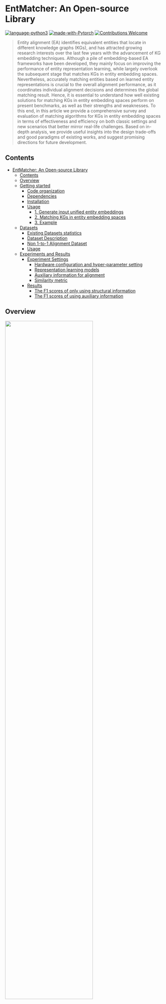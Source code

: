 # EntMatcher: An Open-source Library
[![language-python3](https://img.shields.io/badge/Language-Python3-blue.svg?style=flat-square)](https://www.python.org/)
[![made-with-Pytorch](https://img.shields.io/badge/Made%20with-pytorch-orange.svg?style=flat-square)](https://www.pytorch.org/)
[![Contributions Welcome](https://img.shields.io/badge/Contributions-Welcome-brightgreen.svg?style=flat-square)](https://github.com/DexterZeng/EntMatcher/issues)

> Entity alignment (EA) identifies equivalent entities that locate in different knowledge graphs (KGs), and has attracted growing research interests over the last few years with the advancement of KG embedding techniques. Although a pile of embedding-based EA frameworks have been developed, they mainly focus on improving the performance of entity representation learning, while largely overlook the subsequent stage that matches KGs in entity embedding spaces. Nevertheless, accurately matching entities based on learned entity representations is crucial to the overall alignment performance, as it coordinates individual alignment decisions and determines the global matching result. Hence, it is essential to understand how well existing solutions for matching KGs in entity embedding spaces perform on present benchmarks, as well as their strengths and weaknesses. To this end, in this article we provide a comprehensive survey and evaluation of matching algorithms for KGs in entity embedding spaces in terms of effectiveness and efficiency on both classic settings and new scenarios that better mirror real-life challenges. Based on in-depth analysis, we provide useful insights into the design trade-offs and good paradigms of existing works, and suggest promising directions for future development. 

## Contents
- [EntMatcher: An Open-source Library](#entmatcher-an-open-source-library)
  - [Contents](#contents)
  - [Overview](#overview)
  - [Getting started](#getting-started)
    - [Code organization](#code-organization)
    - [Dependencies](#dependencies)
    - [Installation](#installation)
    - [Usage](#usage)
      - [1. Generate input unified entity embeddings](#1-generate-input-unified-entity-embeddings)
      - [2. Matching KGs in entity embedding spaces](#2-matching-kgs-in-entity-embedding-spaces)
      - [3. Example](#3-example)
  - [Datasets](#datasets)
    - [Existing Datasets statistics](#existing-datasets-statistics)
    - [Dataset Description](#dataset-description)
    - [Non 1-to-1 Alignment Dataset](#non-1-to-1-alignment-dataset)
    - [Usage](#usage-1)
  - [Experiments and Results](#experiments-and-results)
    - [Experiment Settings](#experiment-settings)
      - [Hardware configuration and hyper-parameter setting](#hardware-configuration-and-hyper-parameter-setting)
      - [Representation learning models](#representation-learning-models)
      - [Auxiliary information for alignment](#auxiliary-information-for-alignment)
      - [Similarity metric](#similarity-metric)
    - [Results](#results)
      - [The F1 scores of only using structural information](#the-f1-scores-of-only-using-structural-information)
      - [The F1 scores of using auxiliary information](#the-f1-scores-of-using-auxiliary-information)

## Overview

<p>
  <img width="75%" src="https://github.com/DexterZeng/EntMatcher/blob/main/framework1.png" />
</p>

We use [Python](https://www.python.org/), [Pytorch](https://www.pytorch.org/) and [Tensorflow](https://www.tensorflow.org/) to develop an open-source library, namely **EntMatcher**.

The architecture of EntMatcher library is presented in the blue block of figure above, which takes as input unified entity embeddings and produces the matched entity pairs. 
It has the following three major features:

* **Loosely-coupled design**. There are three independent modules in EntMatcher, and we have implemented the representative methods in each module. Users are free to combine the techniques in each module to develop new approaches, or to implement their new designs by following the templates in modules. 

* **Reproduction of existing approaches**. We re-implement all existing embedding matching algorithms by using EntMatcher. 
For instance, the combination of cosine similarity, CSLS, and Greedy algorithm reproduces the CSLS algorithm; and the combination of cosine similarity, None, and Hungarian reproduces the Hungarian algorithm. 

* **Flexible integration with other modules in EA**. EntMatcher is highly flexible, which can be directly called during the development of standalone EA approaches. 
Besides, users may also use EntMatcher as the backbone and call other modules. 
For instance, to conduct the experimental evaluations, we implemented the representation learning and auxiliary information modules to generate the unified entity embeddings, as shown in the white blocks of figure above. 
Finally, EntMatcher is also compatible with existing open-source EA libraries (that mainly focus on representation learning) such as [OpenEA](https://github.com/nju-websoft/OpenEA) and [EAkit](https://github.com/THU-KEG/EAkit). 

Currently, EntMatcher Library (with additional modules) has integrated the following modules, and the approaches in modules can be combined arbitrarily:
* **Representation Learning Module**.
    1. **GCN**: [Cross-lingual Knowledge Graph Alignment via Graph Convolutional Networks](https://www.aclweb.org/anthology/D18-1032). EMNLP 2018.
    2. **RREA**: [Relational reflection entity alignment](https://arxiv.org/pdf/2008.07962.pdf). CIKM 2022.
    3. **...**(such as [OpenEA](https://github.com/nju-websoft/OpenEA))
* **EntMatcher Module**.
    1. **CSLS**: [Word translation without parallel data](https://arxiv.org/pdf/1710.04087.pdf). ICLR 2018.
    2. **RInf**: [On entity alignment at scale](https://dl.acm.org/doi/abs/10.1007/s00778-021-00703-3). VLDB J 2021.
    3. **Sinkhorn**: [Clusterea: Scalable entity alignment with stochastic training and normalized mini-batch similarities](https://arxiv.org/pdf/2205.10312.pdf). SIGKDD 2022.
    4. **DInf**: [Relation-aware entity alignment for heterogeneous knowledge graphs](https://arxiv.org/pdf/1908.08210.pdf). IJCAI 2019.
    5. **Greedy**: [ Deep graph matching consensus](https://arxiv.org/pdf/2001.09621.pdf). ICLR 2020.
    6. **SMat**: [Collective entity alignment via adaptive features](https://arxiv.org/pdf/1912.08404.pdf). ICDE 2020.
    7.  **Hun.**: [From alignment to assignment: Frustratingly simple unsupervised entity alignment](https://aclanthology.org/2021.emnlp-main.226.pdf). EMNLP 2021.
    8.  **RL**: [Reinforcement learning-based collective entity alignment with adaptive features](https://arxiv.org/pdf/2101.01353.pdf). ACM Trans. Inf. Syst. 2021.
* **Auxiliary Information Module**.
    1. **Name**.
    2. **Description**.
   
## Getting started

### Code organization
```
data/: datasets
models/: generating the input unified entity embeddings using existing representation learning methods
src/
|-- entmatcher/
|	|--algorithms/: package of the standalone algorithms
|	|--extras/: package of the extra modules
|	|--modules/: package of the main modules
|	|--embed_matching.py: implementaion of calling the standalone algorithms
|	|--example.py: implementaion of calling the modules
```

### Dependencies
* Python>=3.7 (tested on Python=3.8.10)
* Tensorflow-gpu=2.x (tested on Tensorflow-gpu=2.6.0)
* Pytorch=1.7.1
* Scipy=1.7
* Keras=2.6.0
* Numpy
* Scikit-learn
* fml


### Installation
We recommend creating a new conda environment to install and run EntMatcher. 
```
conda create -n entmatcher python=3.8.10
conda activate entmatcher
conda install pytorch==1.x torchvision==0.x torchaudio==0.x cudatoolkit=xxx -c pytorch
conda install scipy
conda install tensorflow-gpu==2.6.0
conda install Keras==2.6.0
```

Then, EntMatcher can be installed using pip with the following steps:
```
git clone https://github.com/DexterZeng/EntMatcher.git EntMatcher
cd EntMatcher
pip install EntMatcher-0.1.tar.gz
```
### Usage

#### 1. Generate input unified entity embeddings
```
cd models
python gcn.py --data_dir "zh_en"
python rrea.py --data_dir "zh_en"
```
The data_dir could be chosen from the directories of these datasets. Or you can directly run:
```
bash stru.sh
```
As for the auxiliary information, we obtain the entity name embeddings from EAE, which can also be found here. 
#### 2. Matching KGs in entity embedding spaces
To call different algorithms, you can run
```
cd src
python embed_matching.py
```
where you can set ```--algorithm``` to ```dinf, csls, rinf, sinkhorn, hun, sm, rl```

Other configurations:
```--mode``` can be chosen from ```1-to-1, mul, unm```; ```--encoder``` can be chosen from ```gcn, rrea```; ```--features``` can be chosen from ```stru, name, struname```; ```--data_dir``` can be chosen from the dataset directories.

Or you can explore different modules, and design new strategies by following ```examples.py```
Main configurations:
* Similarity metric ```--sim``` can be chosen from ```cosine, euclidean, manhattan```;
* Score optimization ```--scoreop``` can be chosen from ```csls, sinkhorn, rinf none```;
* Matching constraint ```--match``` can be chosen from ```hun, sm, rl, greedy```;


#### 3. Example
The following is an example about how to use EntMatcher in Python (We assume that you have already downloaded our [datasets](#datasets) and know how to [use](#Usage) it)

First, you need to generate vectors from the EA model and save them to an npy file named after the model.
```
python rrea.py --data_dir "zh_en"
```
Then, you can use these vectors to select the appropriate algorithm for matching calculations.
```
import entmatcher as em

model = args.encoder
args = load_args("hyperparameter file folder")
kgs = read_kgs_from_folder("data folder")
dataset = em.extras.Datasets(args)
algorithms = em.algorithms.csls
se_vec = np.load(args.data_dir + '/' + args.encoder + '.npy')
name_vec = dataset.loadNe()
algorithms.match([se_vec, name_vec], dataset)
```
For a more convenient use, You can use the code we prepared and just adjust the parameters to run： 
```
python embed_matching.py --data_dir ../data/zh_en --encoder rrea --algorithm csls --features stru
```

## Datasets

### Existing Datasets statistics
We used popular EA benchmarks for evaluation: 
* **DBP15K**, which comprises three multilingual KG pairs extracted from DBpedia: English to Chinese (DZ), English to Japanese (D-J), and English to French (D-F).
* **SRPRS**, which is a sparser dataset that follows reallife entity distribution, including two multilingual KG pairs extracted from DBpedia: English to French (S-F) and English to German (S-D), and two mono-lingual KG pairs: DBpedia to Wikidata (S-W) and DBpedia to YAGO (S-Y).
* **DWY100K**, a larger dataset consisting of two monolingual KG pairs: DBpedia to Wikidata (D-W) and DBpedia to YAGO (D-Y). 

The detailed statistics can be found in Table, where the numbers of entities, relations, triples, gold links, and the average entity degree are reported.
<p>
  <img width="75%" src="https://github.com/DexterZeng/EntMatcher/blob/main/Dataset_statistics.png" />
</p>
The original datasets are obtained from [DBP15K dataset](https://github.com/nju-websoft/BootEA),  [GCN-Align](https://github.com/1049451037/GCN-Align) and [JAPE](https://github.com/nju-websoft/JAPE):

### Dataset Description
Regarding the gold alignment links, we adopted 70% as test set, 20% for training,and 10% for validation.The folder names of the datasets used by the code are as follows:
* **DBP15K/D-Z**: ```data/zh_en```
* **DBP15K/D-J**: ```data/ja_en```
* **DBP15K/D-F**: ```data/fr_en```
* **SRPRS/S-F**: ```data/en_fr_15k_V1```
* **SRPRS/S-D**: ```data/en_de_15k_V1```
* **SRPRS/S-W**: ```data/dbp_wd_15k_V1```
* **SRPRS/S-Y**: ```data/dbp_yg_15k_V1```
* **DWY100K/D-W**: ```data/dbp_wd_100```
* **DWY100K/D-Y**: ```data/dbp_yg_100```
* **FB_DBP_MUL**: ```data/mul```

Take the dataset **DBP15K (ZH-EN)** as an example, the folder ```data/zh_en``` contains:
* ent_ids_1: ids for entities in source KG (ZH);
* ent_ids_1_trans_goo: entities in source KG (ZH) with translated names (only for cross-lingual datasets);
* ent_ids_2: ids for entities in target KG (EN);
* ill_ent_ids: all labeled entity links;
* ref_ent_ids: entity links for testing;
* val_ent_ids: entity links for validation;
* sup_ent_ids: entity links for training;
* triples_1: relation triples encoded by ids in source KG (ZH);
* triples_2: relation triples encoded by ids in target KG (EN);

### Non 1-to-1 Alignment Dataset
We also offer our constructed non 1-to-1 alignment dataset FB_DBP_MUL (shortened as **mul**), which adopts the same format.

### Usage
Unzip the ```data.zip```. For the usage of auxiliary information, obtain the [name embeddings] and [structural embeddings] files and place them under corresponding dataset directories.


## Experiments and Results
To reproduce the experimental results in the paper, you can first download the unified [structural embeddings] and [the name embeddings]. 
Then put the files under the corresponding directories. 
### Experiment Settings
#### Hardware configuration and hyper-parameter setting
We followed the configurations presented in the original papers of these algorithms, and tuned the hyper-parameters on the validation set. 
* Specifically, for **CSLS**, we set k to 1, except on the non 1-to-1 setting where we set it to 5. 
* Similarly, regarding **RInf**, we changed the maximum operation in Equation 2 to top-k average operation on the non 1-to-1 setting, where k is set to 5. 
* As to **Sink**., we set l to 100. 
* For **RL**, we found the hyper-parameters in the original paper could already produce the best results, and directly adopted them. 
* The rest of the approaches, i.e., **DInf**, **Hun.**, and **SMat**, do not contain hyperparameters.

#### Representation learning models
Since representation learning is not the focus of this work, we adopted two frequently used models, i.e., **RREA**  and **GCN** . 
* Concretely, **GCN** is one of the simplest models, which uses graph convolutional networks to learn the structural embeddings.
* **RREA** is one of the best-performing solutions, which leverages relational reflection transformation to obtain relation-specific entity embeddings.

#### Auxiliary information for alignment
Although EA underlines the use of graph structure for alignment([An experimental study of state-of-the-art entity alignment approaches,IEE TKDE 2020](https://ieeexplore.ieee.org/document/9174835)), for a more comprehensive evaluation, we examined the influence of auxiliary information on the matching results by following previous works and using entity name embeddings to facilitate alignment. We also combined these two channels of information with equal weights to generate the fused similarity matrix for matching.

#### Similarity metric
After obtaining the unified entity representations E, a similarity metric is required to produce pairwise scores and generate the similarity matrix S. Frequent choices include the cosine similarity, the Euclidean distance and the Manhattan distance.In this work, we followed mainstream works and adopted the cosine similarity.

Next, you can run 
```
cd src
python embed_matching.py --algorithm dinf --mode 1-to-1 --encoder gcn --features stru --data_dir "../data/zh_en"
```
Or you can directly run:
```
bash structural.sh
bash auxiliary.sh
```
and varying the parameter settings.
### Results
The results of the experiment using only structural information and using auxiliary information are as follows:
#### The F1 scores of only using structural information
<p>
  <img width="75%" src="https://github.com/DexterZeng/EntMatcher/blob/main/structural.png" />
</p>

#### The F1 scores of using auxiliary information
<p>
  <img width="75%" src="https://github.com/DexterZeng/EntMatcher/blob/main/auxiliary.png" />
</p>

> Due to the instability of embedding-based methods, it is acceptable that the results fluctuate a little bit when running code repeatedly.

> More features and experimental results will be published in subsequent papers.

> If you have any questions about reproduction, please feel free to email to zengweixin13@nudt.edu.cn.
